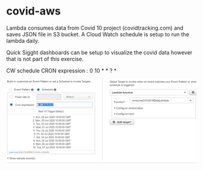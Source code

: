 # covid-aws

Lambda consumes data from Covid 10 project (covidtracking.com) and saves JSON file in S3 bucket.
A Cloud Watch schedule is setup to run the lambda daily. 

Quick Sigght dashboards can be setup to visualize the covid data however that is not part of this exercise. 

CW schedule CRON expression : 0 10 * * ? *

<img src="https://github.com/nyalavarthi/covid-aws/blob/master/cw-schedule.PNG">
